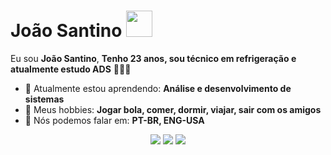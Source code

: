 # João Santino     <img src="https://i.gifer.com/FdMO.gif" width="42px">

Eu sou <strong> João Santino</strong>, <strong>Tenho 23 anos, sou técnico em refrigeração e atualmente estudo ADS</strong> 👨🏻‍💻 

- 🚀 Atualmente estou aprendendo: <strong> Análise e desenvolvimento de sistemas</strong> 
- 💬 Meus hobbies: <strong> Jogar bola, comer, dormir, viajar, sair com os amigos</strong>
- 📣 Nós podemos falar em: <strong>PT-BR, ENG-USA</strong>

<div align="center">

  <a href="#" alt="Gmail">
    <img src="https://img.shields.io/badge/-Gmail-FF0000?style=flat-square&labelColor=FF0000&logo=gmail&logoColor=white&link=LINK-DO-SEU-EMAIL"/></a>

  <a href="#" alt="Linkedin">
    <img src="https://img.shields.io/badge/-Linkedin-0e76a8?style=flat-square&logo=Linkedin&logoColor=white&link=LINK-DO-SEU-LINKEDIN" /></a>

  <a href="#" alt="Instagram">
    <img src="https://img.shields.io/badge/-Instagram-DF0174?style=flat-square&labelColor=DF0174&logo=instagram&logoColor=white&link=www.instagram.com/j.vsantino/profilecard/?igsh=ZmwyZHY0dTdta2Zu"/></a>

</div>
